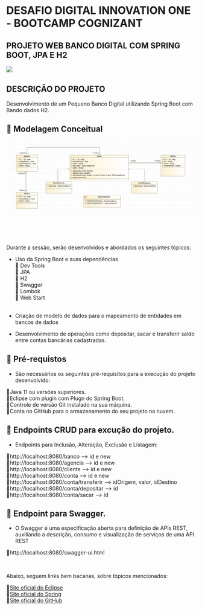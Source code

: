 # DESAFIO DIGITAL INNOVATION ONE - BOOTCAMP COGNIZANT

<h2> PROJETO WEB BANCO DIGITAL COM SPRING BOOT, JPA E H2 </h2>

<img src="http://img.shields.io/static/v1?label=STATUS&message=CONCLUIDO&color=GREEN&style=for-the-badge"/>


<h2>DESCRIÇÃO DO PROJETO</h2>

Desenvolvimento de um Pequeno Banco Digital utilizando Spring Boot com Bando dados H2.

<h2>
🛑 Modelagem Conceitual
</h2>

<img src="https://github.com/francisleisouza/banco_digital_dio/blob/master/img/mc_banco_digital.png"/>

<br><br><br>

Durante a sessão, serão desenvolvidos e abordados os seguintes tópicos:

* Uso da Spring Boot e suas dependências<br>
 🔸 Dev Tools<br>
 🔸 JPA<br>
 🔸 H2<br>
 🔸 Swagger<br>
 🔸 Lombok<br>
 🔸 Web Start<br><br>
 
 * Criação de modelo de dados para o mapeamento de entidades em bancos de dados <br>
 * Desenvolvimento de operações como depositar, sacar e transferir saldo entre contas bancárias cadastradas.<br>

<h2>
🛑 Pré-requistos
</h2>

* São necessários os seguintes pré-requisitos para a execução do projeto desenvolvido:
<p>
🔹Java 11 ou versões superiores.<br>
🔹Eclipse com plugin com Plugn do Spring Boot.<br>
🔹Controle de versão Git instalado na sua máquina.<br>
🔹Conta no GitHub para o armazenamento do seu projeto na nuvem.<br>

</p>

<h2>
🛑 Endpoints CRUD para excução do projeto.
</h2>

* Endpoints para Inclusão, Alteração, Exclusão e Listagem:
<p>
🔹http://localhost:8080/banco --> id e new <br>
🔹http://localhost:8080/agencia --> id e new <br>
🔹http://localhost:8080/cliente --> id e new <br>
🔹http://localhost:8080/conta --> id e new  <br>
 🔹http://localhost:8080/conta/transferir --> idOrigem, valor, idDestino <br>
 🔹http://localhost:8080/conta/depositar --> id <br>
 🔹http://localhost:8080/conta/sacar --> id <br>

</p>

<h2>
🛑 Endpoint para Swagger.
</h2>

* O Swagger é uma especificação aberta para definição de APIs REST, auxiliando a descrição, consumo e visualização de serviços de uma API REST
<p>
🔹http://localhost:8080/swagger-ui.html <br>
</p><br>

Abaixo, seguem links bem bacanas, sobre tópicos mencionados:


🔹[Site oficial do Eclipse](https://www.eclipse.org/)<br>
🔹[Site oficial do Spring](https://spring.io/)<br>
🔹[Site oficial do GitHub](http://github.com/)<br>

